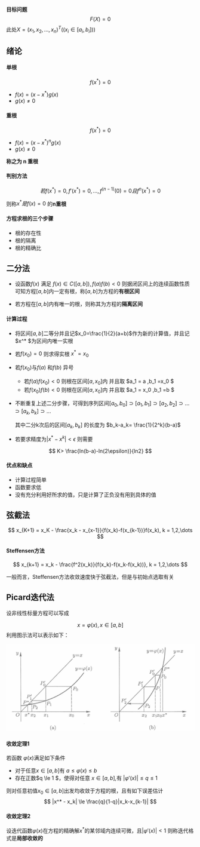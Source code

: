 **目标问题**
$$
F(X) = 0
$$
此处$X = (x_1,x_2,\dots,x_n)^T ((x_i \in [a_i, b_i]))$



## 绪论

#### 单根

$$
f(x^*) = 0
$$

- $f(x) = (x- x^*)g(x)$
- $g(x) \neq 0$

#### 重根

$$
f(x^*) = 0
$$

- $f(x) = (x- x^*)^ng(x)$
- $g(x) \neq 0$

**称之为 n 重根**



#### 判别方法

$$
若 f(x^*) = 0, f'(x^*) = 0 , \dots ,f^{(n-1)}(0) = 0 且 f^{n}(x^*) =0 
$$

则称$x^*是f(x) = 0$ 的**n重根**

#### 方程求根的三个步骤

- 根的存在性
- 根的隔离
- 根的精确比

## 二分法

- 设函数$f(x)$ 满足 $f(x) \in C([a,b]), f(a)f(b) < 0$ 则据闭区间上的连续函数性质可知方程$[a,b]$内一定有根，称$[a,b]$为方程的**有根区间** 

- 若方程在$[a,b]$内有唯一的根，则称其为方程的**隔离区间**

#### 计算过程

- 将区间$[a,b]$二等分并且记$x_0=\frac{1}{2}(a+b)$作为新的计算值，并且记$x^* $为区间内唯一实根

- 若$f(x_0) = 0$ 则求得实根 $x^* = x_0$

- 若$f(x_0)$与$f(a)$ 和$f(b)$ 异号

  - 若$f(a)f(x_0) <0$ 则根在区间$[a,x_0]$内 并且取 $a_1 = a ,b_1 =x_0 $
  - 若$f(x_0)f(b) <0$ 则根在区间$[a,x_0]$内 并且取 $a_1 = x_0 ,b_1 =b $

- 不断重复上述二分步骤，可得到序列区间$[a_0,b_0] \supset [a_1,b_1] \supset[a_2,b_2]\supset \dots \supset [a_k,b_k] \supset \dots$

  其中二分k次后的区间$[a_k,b_k]$ 的长度为 $b_k-a_k= \frac{1}{2^k}(b-a)$

- 若要求精度为$|x^*-x^k|<\epsilon$ 则需要 

$$
K> \frac{ln(b-a)-ln(2\epsilon)}{ln2}
$$

#### 优点和缺点

- 计算过程简单
- 函数要求低
- 没有充分利用好所求的值，只是计算了正负没有用到具体的值

## 弦截法

$$
x_{K+1} = x_K - \frac{x_k - x_{x-1}}{f(x_k)-f(x_{k-1})}f(x_k), k = 1,2,\dots
$$

#### Steffensen方法

$$
x_{k+1} = x_k - \frac{f^2(x_k)}{f(x_k)-f(x_k-f(x_k))}, k = 1,2,\dots
$$

一般而言，Steffensen方法收敛速度快于弦截法，但是与初始点选取有关



## Picard迭代法

设非线性标量方程可以写成


$$
x = \varphi(x), x\in [a,b]
$$
利用图示法可以表示如下：

![](img/2-1.png)

#### 收敛定理1

若函数 $\varphi(x)$满足如下条件

- 对于任意$x \in [a,b]$有 $a\leq \varphi(x) \leq b$
- 存在正数$q \le 1 $，使得对任意 $x \in [a,b]$,有 $|\varphi ' (x)| \le q \le 1$

则对任意初值$x_0 \in [a,b]$出发均收敛于方程的根，且有如下误差估计
$$
|x^* - x_k| \le \frac{q}{1-q}|x_k-x_{k-1}|
$$

#### 收敛定理2

设迭代函数$\varphi(x)$在方程的精确解$x^*$的某邻域内连续可微，且$|\varphi '(x)  | < 1$ 则称迭代格式是**局部收敛的**



























